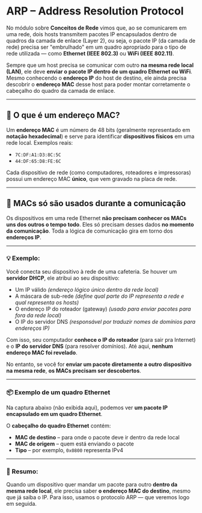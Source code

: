 # ARP – Address Resolution Protocol

No módulo sobre **Conceitos de Rede** vimos que, ao se comunicarem em uma rede, dois hosts transmitem pacotes IP encapsulados dentro de quadros da camada de enlace (Layer 2), ou seja, o pacote IP (da camada de rede) precisa ser "embrulhado" em um quadro apropriado para o tipo de rede utilizada — como **Ethernet (IEEE 802.3)** ou **WiFi (IEEE 802.11)**.

Sempre que um host precisa se comunicar com outro **na mesma rede local (LAN)**, ele deve **enviar o pacote IP dentro de um quadro Ethernet ou WiFi**. Mesmo conhecendo o **endereço IP** do host de destino, ele ainda precisa descobrir o **endereço MAC** desse host para poder montar corretamente o cabeçalho do quadro da camada de enlace.

---

## 📌 O que é um endereço MAC?

Um **endereço MAC** é um número de 48 bits (geralmente representado em **notação hexadecimal**) e serve para identificar **dispositivos físicos** em uma rede local. Exemplos reais:

* `7C:DF:A1:D3:8C:5C`
* `44:DF:65:D8:FE:6C`

Cada dispositivo de rede (como computadores, roteadores e impressoras) possui um endereço MAC **único**, que vem gravado na placa de rede.

---

## 🔁 MACs só são usados durante a comunicação

Os dispositivos em uma rede Ethernet **não precisam conhecer os MACs uns dos outros o tempo todo**. Eles só precisam desses dados **no momento da comunicação**. Toda a lógica de comunicação gira em torno dos **endereços IP**.

---

### 💡 Exemplo:

Você conecta seu dispositivo à rede de uma cafeteria. Se houver um **servidor DHCP**, ele atribui ao seu dispositivo:

* Um IP válido _(endereço lógico único dentro da rede local)_
* A máscara de sub-rede _(define qual parte do IP representa a rede e qual representa os hosts)_
* O endereço IP do roteador (gateway) _(usado para enviar pacotes para fora da rede local)_
* O IP do servidor DNS _(responsável por traduzir nomes de domínios para endereços IP)_

Com isso, seu computador **conhece o IP do roteador** (para sair pra Internet) e o **IP do servidor DNS** (para resolver domínios). Até aqui, **nenhum endereço MAC foi revelado**.

No entanto, se você for **enviar um pacote diretamente a outro dispositivo na mesma rede**, **os MACs precisam ser descobertos**.

---

### 📦 Exemplo de um quadro Ethernet

Na captura abaixo (não exibida aqui), podemos ver **um pacote IP encapsulado em um quadro Ethernet**.

O **cabeçalho do quadro Ethernet** contém:

* **MAC de destino** – para onde o pacote deve ir dentro da rede local
* **MAC de origem** – quem está enviando o pacote
* **Tipo** – por exemplo, `0x0800` representa IPv4

---

### 🧠 Resumo:

Quando um dispositivo quer mandar um pacote para outro **dentro da mesma rede local**, ele precisa saber **o endereço MAC do destino**, mesmo que já saiba o IP. Para isso, usamos o protocolo ARP — que veremos logo em seguida.

